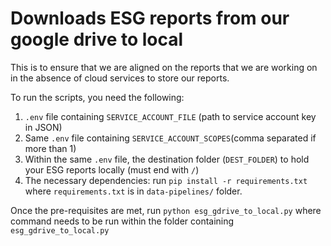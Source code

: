# Downloads ESG reports from our google drive to local

This is to ensure that we are aligned on the reports that we are working on
in the absence of cloud services to store our reports.

To run the scripts, you need the following:

1) `.env` file containing `SERVICE_ACCOUNT_FILE` (path to service account key in JSON)
2) Same `.env` file containing `SERVICE_ACCOUNT_SCOPES`(comma separated if more than 1)
3) Within the same `.env` file, the destination folder (`DEST_FOLDER`) to hold your ESG reports locally (must end with `/`)
4) The necessary dependencies: run `pip install -r requirements.txt` where `requirements.txt` is in `data-pipelines/` folder.

Once the pre-requisites are met,
run `python esg_gdrive_to_local.py`
where command needs to be run within the folder containing `esg_gdrive_to_local.py`
